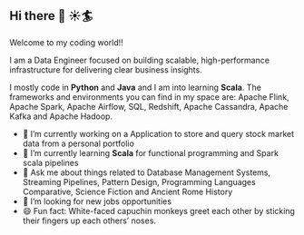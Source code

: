 ## Hi there 👋 :sunny::surfer:

Welcome to my coding world!!

I am a Data Engineer focused on building scalable, high-performance infrastructure for delivering clear business insights.

I mostly code in **Python** and **Java** and I am into learning **Scala**. The frameworks and environments you can find in my space are: Apache Flink, Apache Spark, Apache Airflow, SQL, Redshift, Apache Cassandra, Apache Kafka and Apache Hadoop.

- 🔭 I’m currently working on a Application to store and query stock market data from a personal portfolio
- 🌱 I’m currently learning **Scala** for functional programming and Spark scala pipelines
- 💬 Ask me about things related to Database Management Systems, Streaming Pipelines, Pattern Design, Programming Languages Comparative, Science Fiction and Ancient Rome History 
- 👯 I’m looking for new jobs opportunities 
- 😄 Fun fact: White-faced capuchin monkeys greet each other by sticking their fingers up each others’ noses.

<!--
**deepSalva/deepSalva** is a ✨ _special_ ✨ repository because its `README.md` (this file) appears on your GitHub profile.

Here are some ideas to get you started:

- 🔭 I’m currently working on ...
- 🌱 I’m currently learning ...
- 👯 I’m looking to collaborate on ...
- 🤔 I’m looking for help with ...
- 💬 Ask me about ...
- 📫 How to reach me: ...
- 😄 Pronouns: ...
- ⚡ Fun fact: ...
-->
